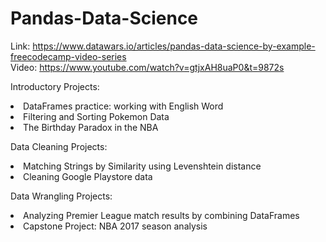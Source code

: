 # Pandas-Data-Science
Link: https://www.datawars.io/articles/pandas-data-science-by-example-freecodecamp-video-series
<br>
Video: https://www.youtube.com/watch?v=gtjxAH8uaP0&t=9872s

Introductory Projects:
<li> DataFrames practice: working with English Word
<li> Filtering and Sorting Pokemon Data
<li> The Birthday Paradox in the NBA

Data Cleaning Projects:
<li> Matching Strings by Similarity using Levenshtein distance
<li> Cleaning Google Playstore data

Data Wrangling Projects:
<li> Analyzing Premier League match results by combining DataFrames
<li> Capstone Project: NBA 2017 season analysis

